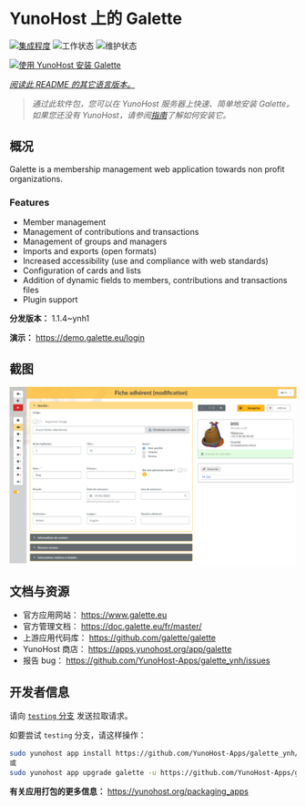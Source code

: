 <!--
注意：此 README 由 <https://github.com/YunoHost/apps/tree/master/tools/readme_generator> 自动生成
请勿手动编辑。
-->

# YunoHost 上的 Galette

[![集成程度](https://dash.yunohost.org/integration/galette.svg)](https://ci-apps.yunohost.org/ci/apps/galette/) ![工作状态](https://ci-apps.yunohost.org/ci/badges/galette.status.svg) ![维护状态](https://ci-apps.yunohost.org/ci/badges/galette.maintain.svg)

[![使用 YunoHost 安装 Galette](https://install-app.yunohost.org/install-with-yunohost.svg)](https://install-app.yunohost.org/?app=galette)

*[阅读此 README 的其它语言版本。](./ALL_README.md)*

> *通过此软件包，您可以在 YunoHost 服务器上快速、简单地安装 Galette。*  
> *如果您还没有 YunoHost，请参阅[指南](https://yunohost.org/install)了解如何安装它。*

## 概况

Galette is a membership management web application towards non profit organizations.

### Features

- Member management
- Management of contributions and transactions
- Management of groups and managers
- Imports and exports (open formats)
- Increased accessibility (use and compliance with web standards)
- Configuration of cards and lists
- Addition of dynamic fields to members, contributions and transactions files
- Plugin support


**分发版本：** 1.1.4~ynh1

**演示：** <https://demo.galette.eu/login>

## 截图

![Galette 的截图](./doc/screenshots/edit_member.png)

## 文档与资源

- 官方应用网站： <https://www.galette.eu>
- 官方管理文档： <https://doc.galette.eu/fr/master/>
- 上游应用代码库： <https://github.com/galette/galette>
- YunoHost 商店： <https://apps.yunohost.org/app/galette>
- 报告 bug： <https://github.com/YunoHost-Apps/galette_ynh/issues>

## 开发者信息

请向 [`testing` 分支](https://github.com/YunoHost-Apps/galette_ynh/tree/testing) 发送拉取请求。

如要尝试 `testing` 分支，请这样操作：

```bash
sudo yunohost app install https://github.com/YunoHost-Apps/galette_ynh/tree/testing --debug
或
sudo yunohost app upgrade galette -u https://github.com/YunoHost-Apps/galette_ynh/tree/testing --debug
```

**有关应用打包的更多信息：** <https://yunohost.org/packaging_apps>
